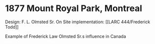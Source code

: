 # 1877 Mount Royal Park, Montreal
Design: F. L. Olmsted Sr.
On Site implementation: [[LARC 444/Frederick Todd]]


Example of Frederick Law Olmsted Sr.s influence in Canada